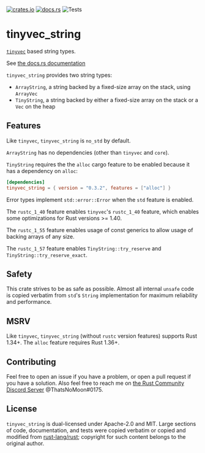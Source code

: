 [![crates.io](https://img.shields.io/crates/v/tinyvec_string.svg)](https://crates.io/crates/tinyvec_string)
[![docs.rs](https://docs.rs/tinyvec_string/badge.svg)](https://docs.rs/tinyvec_string/)
![Tests](https://github.com/ThatsNoMoon/tinyvec_string/workflows/Tests/badge.svg)

# tinyvec_string

[`tinyvec`](https://github.com/Lokathor/tinyvec) based string types.

See [the docs.rs documentation](https://docs.rs/tinyvec_string/)

`tinyvec_string` provides two string types:
* `ArrayString`, a string backed by a fixed-size array on the stack,
  using `ArrayVec`
* `TinyString`, a string backed by either a fixed-size array on the stack
  or a `Vec` on the heap

## Features

Like `tinyvec`, `tinyvec_string` is `no_std` by default.

`ArrayString` has no dependencies (other than `tinyvec` and `core`).

`TinyString` requires the the `alloc` cargo feature to be enabled because
it has a dependency on `alloc`:

```toml
[dependencies]
tinyvec_string = { version = "0.3.2", features = ["alloc"] }
```

Error types implement `std::error::Error` when the `std` feature is
enabled.

The `rustc_1_40` feature enables `tinyvec`'s `rustc_1_40` feature, which enables
some optimizations for Rust versions >= 1.40.

The `rustc_1_55` feature enables usage of const generics to allow usage of
backing arrays of any size.

The `rustc_1_57` feature enables `TinyString::try_reserve` and
`TinyString::try_reserve_exact`.

## Safety

This crate strives to be as safe as possible. Almost all internal `unsafe`
code is copied verbatim from `std`'s `String` implementation for maximum
reliability and performance.

## MSRV

Like `tinyvec`, `tinyvec_string` (without `rustc` version features) supports
Rust 1.34+. The `alloc` feature requires Rust 1.36+.

## Contributing

Feel free to open an issue if you have a problem, or open a pull request if you
have a solution. Also feel free to reach me on
[the Rust Community Discord Server](https://discord.gg/aVESxV8) @ThatsNoMoon#0175.

## License

`tinyvec_string` is dual-licensed under Apache-2.0 and MIT. Large sections of
code, documentation, and tests were copied verbatim or copied and modified from
[rust-lang/rust](https://github.com/rust-lang/rust); copyright for such content
belongs to the original author.
